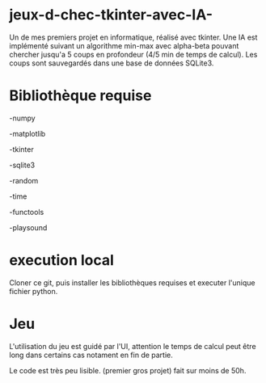 # jeux-d-chec-tkinter-avec-IA-
Un de mes premiers projet en informatique, réalisé avec tkinter. Une IA est implémenté suivant un algorithme min-max avec alpha-beta pouvant chercher jusqu'a 5 coups en profondeur (4/5 min de temps de calcul). Les coups sont sauvegardés dans une base de données SQLite3.


# Bibliothèque requise 

-numpy 

-matplotlib

-tkinter

-sqlite3

-random

-time

-functools

-playsound 


# execution local

Cloner ce git, puis installer les bibliothèques requises et executer l'unique fichier python.

# Jeu 

L'utilisation du jeu est guidé par l'UI, attention le temps de calcul peut être long dans certains cas notament en fin de partie.

Le code est très peu lisible. (premier gros projet) fait sur moins de 50h. 
